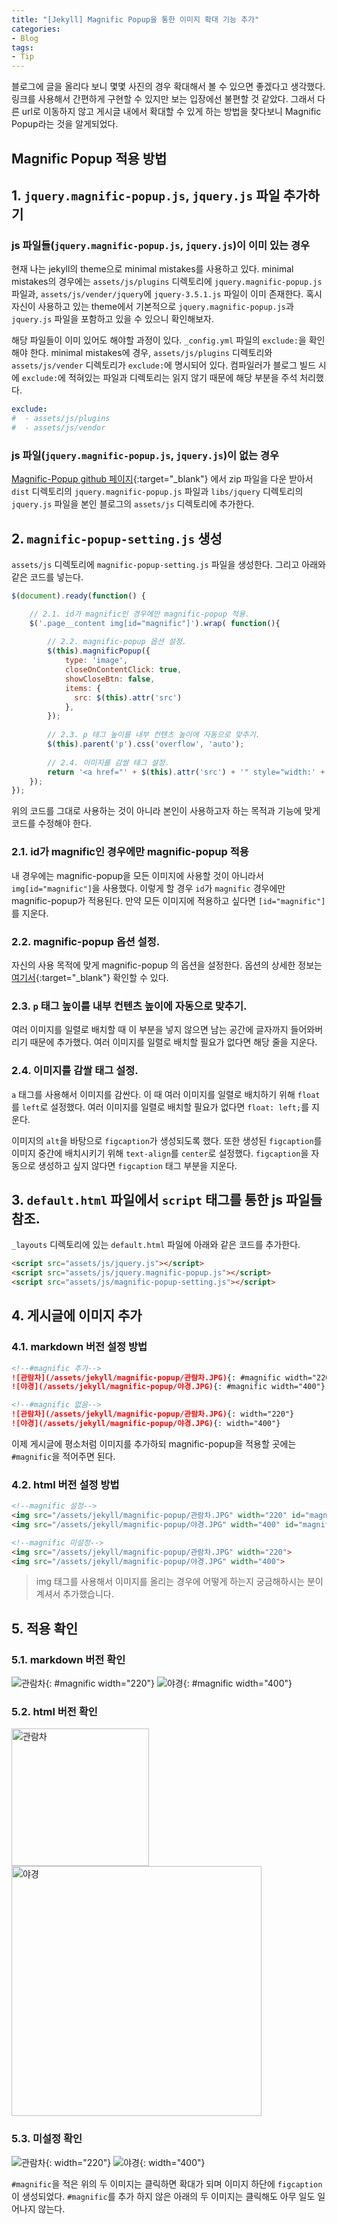 ```yaml
---
title: "[Jekyll] Magnific Popup을 통한 이미지 확대 기능 추가"
categories:
- Blog
tags:
- Tip
---
```


블로그에 글을 올리다 보니 몇몇 사진의 경우 확대해서 볼 수 있으면 좋겠다고 생각했다. 링크를 사용해서 간편하게 구현할 수 있지만 보는 입장에선 불편할 것 같았다. 그래서 다른 url로 이동하지 않고 게시글 내에서 확대할 수 있게 하는 방법을 찾다보니 Magnific Popup라는 것을 알게되었다.

## Magnific Popup 적용 방법

## 1. `jquery.magnific-popup.js`, `jquery.js` 파일 추가하기

### js 파일들(`jquery.magnific-popup.js`, `jquery.js`)이 이미 있는 경우

현재 나는 jekyll의 theme으로 minimal mistakes를 사용하고 있다. minimal mistakes의 경우에는 `assets/js/plugins` 디렉토리에 `jquery.magnific-popup.js` 파일과, `assets/js/vender/jquery`에 `jquery-3.5.1.js` 파일이 이미 존재한다. 혹시 자신이 사용하고 있는 theme에서 기본적으로 `jquery.magnific-popup.js`과 `jquery.js` 파일을 포함하고 있을 수 있으니 확인해보자.

해당 파일들이 이미 있어도 해야할 과정이 있다. `_config.yml` 파일의 `exclude:`을 확인해야 한다. minimal mistakes에 경우, `assets/js/plugins` 디렉토리와 `assets/js/vender` 디렉토리가 `exclude:`에 명시되어 있다. 컴파일러가 블로그 빌드 시에 `exclude:`에 적혀있는 파일과 디렉토리는 읽지 않기 때문에 해당 부분을 주석 처리했다.

``` yaml
exclude:
#  - assets/js/plugins
#  - assets/js/vendor
```

### js 파일(`jquery.magnific-popup.js`, `jquery.js`)이 없는 경우

[Magnific-Popup github 페이지](https://github.com/dimsemenov/Magnific-Popup){:target="_blank"} 에서 zip 파일을 다운 받아서 `dist` 디렉토리의 `jquery.magnific-popup.js` 파일과 `libs/jquery` 디렉토리의  `jquery.js` 파일을 본인 블로그의 `assets/js` 디렉토리에 추가한다.
## 2. `magnific-popup-setting.js` 생성

`assets/js` 디렉토리에 `magnific-popup-setting.js` 파일을 생성한다. 그리고 아래와 같은 코드를 넣는다.

``` javascript
$(document).ready(function() {

    // 2.1. id가 magnific인 경우에만 magnific-popup 적용.
    $('.page__content img[id="magnific"]').wrap( function(){
		
        // 2.2. magnific-popup 옵션 설정.
        $(this).magnificPopup({
            type: 'image',
            closeOnContentClick: true,
            showCloseBtn: false,
            items: {
              src: $(this).attr('src')
            },
        });
				
        // 2.3. p 태그 높이를 내부 컨텐츠 높이에 자동으로 맞추기.
        $(this).parent('p').css('overflow', 'auto');
				
        // 2.4. 이미지를 감쌀 태그 설정.
        return '<a href="' + $(this).attr('src') + '" style="width:' + $(this).attr('width') +'px; float: left;"><figure> </figure>' + '<figcaption style="text-align: center;" class="caption">' + $(this).attr('alt') + '</figcaption>' + '</a>';
    });
});
```

위의 코드를 그대로 사용하는 것이 아니라 본인이 사용하고자 하는 목적과 기능에 맞게 코드를 수정해야 한다.

### 2.1. id가 magnific인 경우에만 magnific-popup 적용

내 경우에는 magnific-popup을 모든 이미지에 사용할 것이 아니라서 `img[id="magnific"]`을 사용했다. 이렇게 할 경우 `id`가 `magnific` 경우에만 magnific-popup가 적용된다. 만약 모든 이미지에 적용하고 싶다면 `[id="magnific"]`를 지운다.

### 2.2. magnific-popup  옵션 설정.

자신의 사용 목적에 맞게 magnific-popup 의 옵션을 설정한다.  옵션의 상세한 정보는 [여기서](https://dimsemenov.com/plugins/magnific-popup/documentation.html#options){:target="_blank"} 확인할 수 있다.

### 2.3. `p` 태그 높이를 내부 컨텐츠 높이에 자동으로 맞추기.

여러 이미지를 일렬로 배치할 때 이 부분을 넣지 않으면 남는 공간에 글자까지 들어와버리기 때문에 추가했다. 여러 이미지를 일렬로 배치할 필요가 없다면 해당 줄을 지운다.

### 2.4. 이미지를 감쌀 태그 설정.

`a` 태그를 사용해서 이미지를 감싼다. 이 때 여러 이미지를 일렬로 배치하기 위해 `float`를 `left`로 설정했다. 여러 이미지를 일렬로 배치할 필요가 없다면 `float: left;`를 지운다.

이미지의 `alt`을 바탕으로 `figcaption`가 생성되도록 했다. 또한 생성된 `figcaption`를 이미지 중간에 배치시키기 위해 `text-align`를 `center`로 설정했다. `figcaption`을 자동으로 생성하고 싶지 않다면 `figcaption` 태그 부분을 지운다.

## 3. `default.html` 파일에서 `script` 태그를 통한  js 파일들 참조.

`_layouts` 디렉토리에 있는 `default.html` 파일에 아래와 같은 코드를 추가한다.

``` html
<script src="assets/js/jquery.js"></script>
<script src="assets/js/jquery.magnific-popup.js"></script>
<script src="assets/js/magnific-popup-setting.js"></script>
```

## 4. 게시글에 이미지 추가

### 4.1. markdown 버전 설정 방법

``` markdown
<!--#magnific 추가--> 
![관람차](/assets/jekyll/magnific-popup/관람차.JPG){: #magnific width="220"}
![야경](/assets/jekyll/magnific-popup/야경.JPG){: #magnific width="400"}

<!--#magnific 없음--> 
![관람차](/assets/jekyll/magnific-popup/관람차.JPG){: width="220"}
![야경](/assets/jekyll/magnific-popup/야경.JPG){: width="400"}
```

이제 게시글에 평소처럼 이미지를 추가하되 magnific-popup을 적용할 곳에는 `#magnific`을 적어주면 된다.

### 4.2. html 버전 설정 방법

``` html
<!--magnific 설정--> 
<img src="/assets/jekyll/magnific-popup/관람차.JPG" width="220" id="magnific" alt="관람차">
<img src="/assets/jekyll/magnific-popup/야경.JPG" width="400" id="magnific" alt="야경">

<!--magnific 미설정--> 
<img src="/assets/jekyll/magnific-popup/관람차.JPG" width="220">
<img src="/assets/jekyll/magnific-popup/야경.JPG" width="400">
```

> img 태그를 사용해서 이미지를 올리는 경우에 어떻게 하는지 궁금해하시는 분이 계셔서 추가했습니다.

## 5. 적용 확인

### 5.1. markdown 버전 확인

![관람차](/assets/jekyll/magnific-popup/관람차.JPG){: #magnific width="220"}
![야경](/assets/jekyll/magnific-popup/야경.JPG){: #magnific width="400"}

### 5.2. html 버전 확인

<img src="/assets/jekyll/magnific-popup/관람차.JPG" width="220" id="magnific" alt="관람차">
<img src="/assets/jekyll/magnific-popup/야경.JPG" width="400" id="magnific" alt="야경">

### 5.3. 미설정 확인

![관람차](/assets/jekyll/magnific-popup/관람차.JPG){: width="220"}
![야경](/assets/jekyll/magnific-popup/야경.JPG){: width="400"}

`#magnific`을 적은 위의 두 이미지는 클릭하면 확대가 되며 이미지 하단에 `figcaption`이 생성되었다. `#magnific`를 추가 하지 않은 아래의 두 이미지는 클릭해도 아무 일도 일어나지 않는다.
